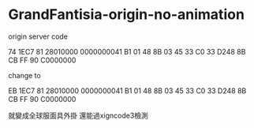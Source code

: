 # GrandFantisia-origin-no-animation
origin server code

74 1EC7 81 28010000 0000000041 B1 01 48 8B 03 45 33 C0 33 D248 8B CB FF 90 C0000000


change to

EB 1EC7 81 28010000 0000000041 B1 01 48 8B 03 45 33 C0 33 D248 8B CB FF 90 C0000000

就變成全球服面具外掛  還能過xigncode3檢測

